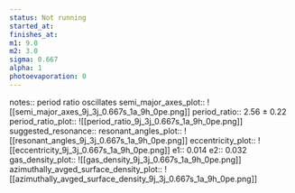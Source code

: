 ```yaml
---
status: Not running
started_at:
finishes_at:
m1: 9.0
m2: 3.0
sigma: 0.667
alpha: 1
photoevaporation: 0
---
```


notes:: period ratio oscillates
semi_major_axes_plot:: ![[semi_major_axes_9j_3j_0.667s_1a_9h_0pe.png]]
period_ratio:: 2.56 ± 0.22
period_ratio_plot:: ![[period_ratio_9j_3j_0.667s_1a_9h_0pe.png]]
suggested_resonance:: 
resonant_angles_plot:: ![[resonant_angles_9j_3j_0.667s_1a_9h_0pe.png]]
eccentricity_plot:: ![[eccentricity_9j_3j_0.667s_1a_9h_0pe.png]]
e1:: 0.014
e2:: 0.032
gas_density_plot:: ![[gas_density_9j_3j_0.667s_1a_9h_0pe.png]]
azimuthally_avged_surface_density_plot:: ![[azimuthally_avged_surface_density_9j_3j_0.667s_1a_9h_0pe.png]]
